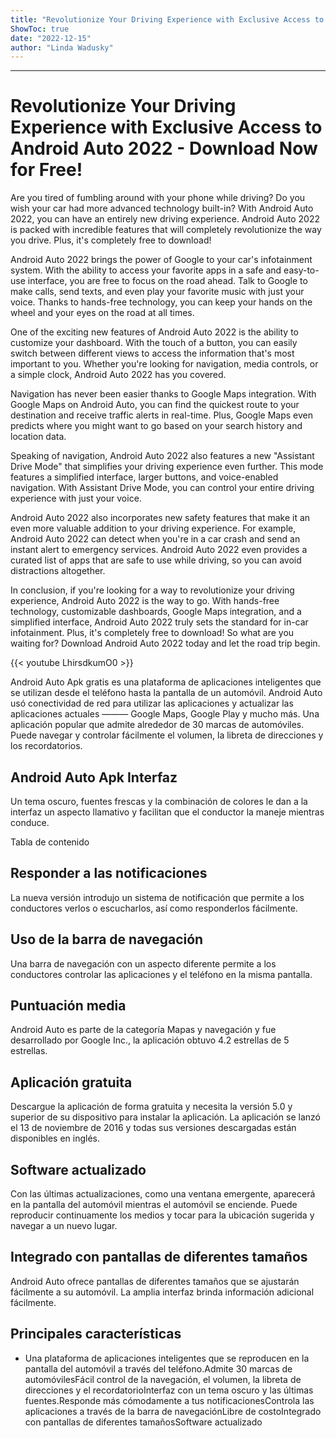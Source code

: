 ```yaml
---
title: "Revolutionize Your Driving Experience with Exclusive Access to Android Auto 2022 - Download Now for Free!"
ShowToc: true 
date: "2022-12-15"
author: "Linda Wadusky"
---
```

*****
# Revolutionize Your Driving Experience with Exclusive Access to Android Auto 2022 - Download Now for Free!

Are you tired of fumbling around with your phone while driving? Do you wish your car had more advanced technology built-in? With Android Auto 2022, you can have an entirely new driving experience. Android Auto 2022 is packed with incredible features that will completely revolutionize the way you drive. Plus, it's completely free to download!

Android Auto 2022 brings the power of Google to your car's infotainment system. With the ability to access your favorite apps in a safe and easy-to-use interface, you are free to focus on the road ahead. Talk to Google to make calls, send texts, and even play your favorite music with just your voice. Thanks to hands-free technology, you can keep your hands on the wheel and your eyes on the road at all times.

One of the exciting new features of Android Auto 2022 is the ability to customize your dashboard. With the touch of a button, you can easily switch between different views to access the information that's most important to you. Whether you're looking for navigation, media controls, or a simple clock, Android Auto 2022 has you covered.

Navigation has never been easier thanks to Google Maps integration. With Google Maps on Android Auto, you can find the quickest route to your destination and receive traffic alerts in real-time. Plus, Google Maps even predicts where you might want to go based on your search history and location data.

Speaking of navigation, Android Auto 2022 also features a new "Assistant Drive Mode" that simplifies your driving experience even further. This mode features a simplified interface, larger buttons, and voice-enabled navigation. With Assistant Drive Mode, you can control your entire driving experience with just your voice.

Android Auto 2022 also incorporates new safety features that make it an even more valuable addition to your driving experience. For example, Android Auto 2022 can detect when you're in a car crash and send an instant alert to emergency services. Android Auto 2022 even provides a curated list of apps that are safe to use while driving, so you can avoid distractions altogether.

In conclusion, if you're looking for a way to revolutionize your driving experience, Android Auto 2022 is the way to go. With hands-free technology, customizable dashboards, Google Maps integration, and a simplified interface, Android Auto 2022 truly sets the standard for in-car infotainment. Plus, it's completely free to download! So what are you waiting for? Download Android Auto 2022 today and let the road trip begin.

{{< youtube LhirsdkumO0 >}} 



Android Auto Apk gratis es una plataforma de aplicaciones inteligentes que se utilizan desde el teléfono hasta la pantalla de un automóvil. Android Auto usó conectividad de red para utilizar las aplicaciones y actualizar las aplicaciones actuales ——— Google Maps, Google Play y mucho más. Una aplicación popular que admite alrededor de 30 marcas de automóviles. Puede navegar y controlar fácilmente el volumen, la libreta de direcciones y los recordatorios.
 
## Android Auto Apk Interfaz
 
Un tema oscuro, fuentes frescas y la combinación de colores le dan a la interfaz un aspecto llamativo y facilitan que el conductor la maneje mientras conduce.
 
Tabla de contenido
 
## Responder a las notificaciones
 
La nueva versión introdujo un sistema de notificación que permite a los conductores verlos o escucharlos, así como responderlos fácilmente.
 
## Uso de la barra de navegación
 
Una barra de navegación con un aspecto diferente permite a los conductores controlar las aplicaciones y el teléfono en la misma pantalla.
 
## Puntuación media
 
Android Auto es parte de la categoría Mapas y navegación y fue desarrollado por Google Inc., la aplicación obtuvo 4.2 estrellas de 5 estrellas.
 
## Aplicación gratuita
 
Descargue la aplicación de forma gratuita y necesita la versión 5.0 y superior de su dispositivo para instalar la aplicación. La aplicación se lanzó el 13 de noviembre de 2016 y todas sus versiones descargadas están disponibles en inglés.
 
## Software actualizado
 
Con las últimas actualizaciones, como una ventana emergente, aparecerá en la pantalla del automóvil mientras el automóvil se enciende. Puede reproducir continuamente los medios y tocar para la ubicación sugerida y navegar a un nuevo lugar.
 
## Integrado con pantallas de diferentes tamaños
 
Android Auto ofrece pantallas de diferentes tamaños que se ajustarán fácilmente a su automóvil. La amplia interfaz brinda información adicional fácilmente.
 
## Principales características
 
- Una plataforma de aplicaciones inteligentes que se reproducen en la pantalla del automóvil a través del teléfono.Admite 30 marcas de automóvilesFácil control de la navegación, el volumen, la libreta de direcciones y el recordatorioInterfaz con un tema oscuro y las últimas fuentes.Responde más cómodamente a tus notificacionesControla las aplicaciones a través de la barra de navegaciónLibre de costoIntegrado con pantallas de diferentes tamañosSoftware actualizado





